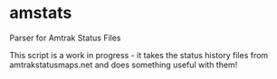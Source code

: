amstats
=======

Parser for Amtrak Status Files

This script is a work in progress - it takes the status history files from amtrakstatusmaps.net and does something useful with them!
